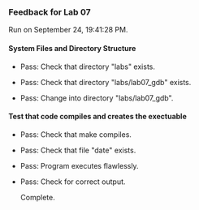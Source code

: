 ### Feedback for Lab 07

Run on September 24, 19:41:28 PM.


#### System Files and Directory Structure

+ Pass: Check that directory "labs" exists.

+ Pass: Check that directory "labs/lab07_gdb" exists.

+ Pass: Change into directory "labs/lab07_gdb".


#### Test that code compiles and creates the exectuable

+ Pass: Check that make compiles.



+ Pass: Check that file "date" exists.

+ Pass: Program executes flawlessly.



+ Pass: Check for correct output.

    Complete.



